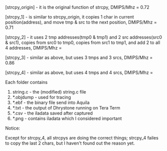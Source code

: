 [strcpy_origin] - it is the original function of strcpy, DMIPS/Mhz = 0.72

[strcpy_1] - is similar to strcpy_origin, it copies 1 char in current position(address), and move tmp & src to the next position, DMIPS/Mhz = 0.71

[strcpy_2] - it uses 2 tmp addresses(tmp0 & tmp1) and 2 src addresses(src0 & src1), copies from src0 to tmp0, copies from src1 to tmp1, and add 2 to all 4 addresses, DMIPS/Mhz =  

[strcpy_3] - similar as above, but uses 3 tmps and 3 srcs, DMIPS/Mhz = 0.86

[strcpy_4] - similar as above, but uses 4 tmps and 4 srcs, DMIPS/Mhz = 

Each folder contains

1. string.c - the (modified) string.c file
2. *.objdump - used for tracing
3. *.ebf - the binary file send into Aquila
4. *.txt - the output of Dhrystone running on Tera Term
5. *.csv - the iladata saved after captured
6. *.png - contains iladata which I considered important

Notice:

Except for strcpy_4, all strcpys are doing the correct things; strcpy_4 failes to copy the last 2 chars, but I haven't found out the reason yet.
